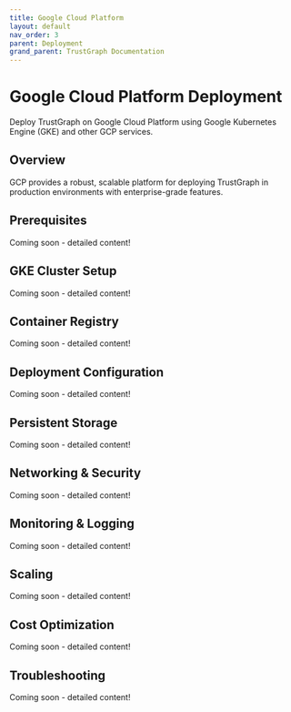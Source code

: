 ```yaml
---
title: Google Cloud Platform
layout: default
nav_order: 3
parent: Deployment
grand_parent: TrustGraph Documentation
---
```


# Google Cloud Platform Deployment

Deploy TrustGraph on Google Cloud Platform using Google Kubernetes Engine (GKE) and other GCP services.

## Overview

GCP provides a robust, scalable platform for deploying TrustGraph in production environments with enterprise-grade features.

## Prerequisites

Coming soon - detailed content!

## GKE Cluster Setup

Coming soon - detailed content!

## Container Registry

Coming soon - detailed content!

## Deployment Configuration

Coming soon - detailed content!

## Persistent Storage

Coming soon - detailed content!

## Networking & Security

Coming soon - detailed content!

## Monitoring & Logging

Coming soon - detailed content!

## Scaling

Coming soon - detailed content!

## Cost Optimization

Coming soon - detailed content!

## Troubleshooting

Coming soon - detailed content!